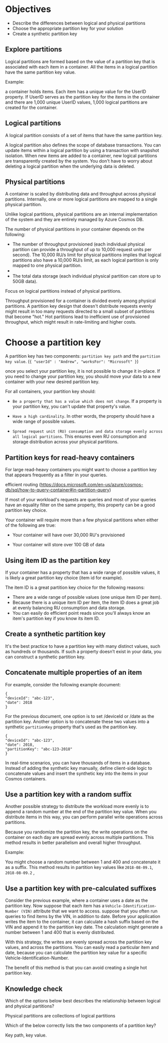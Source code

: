 # Objectives

- Describe the differences between logical and physical partitions
- Choose the appropriate partition key for your solution
- Create a synthetic partition key

## Explore partitions

Logical partitions are formed based on the value of a partition key that is associated with each item in a container. All the items in a logical partition have the same partition key value.

Example:

a container holds items. Each item has a unique value for the UserID property. If UserID serves as the partition key for the items in the container and there are 1,000 unique UserID values, 1,000 logical partitions are created for the container.

## Logical partitions

A logical partition consists of a set of items that have the same partition key.

A logical partition also defines the scope of database transactions. You can update items within a logical partition by using a transaction with snapshot isolation. When new items are added to a container, new logical partitions are transparently created by the system. You don't have to worry about deleting a logical partition when the underlying data is deleted.

## Physical partitions

A container is scaled by distributing data and throughput across physical partitions. Internally, one or more logical partitions are mapped to a single physical partition.

Unlike logical partitions, physical partitions are an internal implementation of the system and they are entirely managed by Azure Cosmos DB.

The number of physical partitions in your container depends on the following:

- The number of throughput provisioned (each individual physical partition can provide a throughput of up to 10,000 request units per second). The 10,000 RU/s limit for physical partitions implies that logical partitions also have a 10,000 RU/s limit, as each logical partition is only mapped to one physical partition.
- 
- The total data storage (each individual physical partition can store up to 50GB data).

Focus on logical partitions instead of physical partitions.

Throughput provisioned for a container is divided evenly among physical partitions. A partition key design that doesn't distribute requests evenly might result in too many requests directed to a small subset of partitions that become "hot." Hot partitions lead to inefficient use of provisioned throughput, which might result in rate-limiting and higher costs.

# Choose a partition key

A partition key has two components: `partition key path` and the `partition key value`. (`{ "userId" : "Andrew", "worksFor": "Microsoft" }`)

once you select your partition key, it is not possible to change it in-place. If you need to change your partition key, you should move your data to a new container with your new desired partition key.

For all containers, your partition key should:

- `Be a property that has a value which does not change`. If a property is your partition key, you can't update that property's value.

- `Have a high cardinality`. In other words, the property should have a wide range of possible values.
 
- `Spread request unit (RU) consumption and data storage evenly across all logical partitions`. This ensures even RU consumption and storage distribution across your physical partitions.

## Partition keys for read-heavy containers

For large read-heavy containers you might want to choose a partition key that appears frequently as a filter in your queries.

efficient routing (https://docs.microsoft.com/en-us/azure/cosmos-db/sql/how-to-query-container#in-partition-query)

If most of your workload's requests are queries and most of your queries have an equality filter on the same property, this property can be a good partition key choice.

Your container will require more than a few physical partitions when either of the following are true:

- Your container will have over 30,000 RU's provisioned

- Your container will store over 100 GB of data

## Using item ID as the partition key

If your container has a property that has a wide range of possible values, it is likely a great partition key choice (item id for example).

The item ID is a great partition key choice for the following reasons:
- There are a wide range of possible values (one unique item ID per item).
- Because there is a unique item ID per item, the item ID does a great job at evenly balancing RU consumption and data storage.
- You can easily do efficient point reads since you'll always know an item's partition key if you know its item ID.

## Create a synthetic partition key

It's the best practice to have a partition key with many distinct values, such as hundreds or thousands. If such a property doesn’t exist in your data, you can construct a synthetic partition key. 

## Concatenate multiple properties of an item

For example, consider the following example document:

```
{
"deviceId": "abc-123",
"date": 2018
}
```

For the previous document, one option is to set /deviceId or /date as the partition key.
Another option is to concatenate these two values into a synthetic `partitionKey` property that's used as the partition key.

```
{
"deviceId": "abc-123",
"date": 2018,
"partitionKey": "abc-123-2018"
}
```

In real-time scenarios, you can have thousands of items in a database. Instead of adding the synthetic key manually, define client-side logic to concatenate values and insert the synthetic key into the items in your Cosmos containers.

## Use a partition key with a random suffix

Another possible strategy to distribute the workload more evenly is to append a random number at the end of the partition key value. When you distribute items in this way, you can perform parallel write operations across partitions.

Because you randomize the partition key, the write operations on the container on each day are spread evenly across multiple partitions. This method results in better parallelism and overall higher throughput.

Example:

You might choose a random number between 1 and 400 and concatenate it as a suffix. This method results in partition key values like `2018-08-09.1`, `2018-08-09.2`  ,

## Use a partition key with pre-calculated suffixes

Consider the previous example, where a container uses a date as the partition key. Now suppose that each item has a `Vehicle-Identification-Number (VIN)` attribute that we want to access. suppose that you often run queries to find items by the VIN, in addition to date.  Before your application writes the item to the container, it can calculate a hash suffix based on the VIN and append it to the partition key date. The calculation might generate a number between 1 and 400 that is evenly distributed.

With this strategy, the writes are evenly spread across the partition key values, and across the partitions. You can easily read a particular item and date, because you can calculate the partition key value for a specific Vehicle-Identification-Number.

The benefit of this method is that you can avoid creating a single hot partition key.

## Knowledge check

Which of the options below best describes the relationship between logical and physical partitions?

Physical partitions are collections of logical partitions

Which of the below correctly lists the two components of a partition key?

Key path, key value.